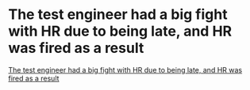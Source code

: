 # The test engineer had a big fight with HR due to being late, and HR was fired as a result
[The test engineer had a big fight with HR due to being late, and HR was fired as a result](https://aiwithcloud.com/2022/09/19/the_test_engineer_had_a_big_fight_with_hr_due_to_being_late_and_hr_was_fired_as_a_result/)